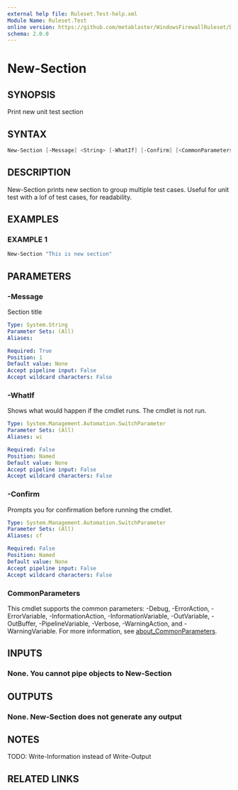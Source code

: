 ```yaml
---
external help file: Ruleset.Test-help.xml
Module Name: Ruleset.Test
online version: https://github.com/metablaster/WindowsFirewallRuleset/blob/master/Modules/Ruleset.Test/Help/en-US/New-Section.md
schema: 2.0.0
---
```


# New-Section

## SYNOPSIS

Print new unit test section

## SYNTAX

```powershell
New-Section [-Message] <String> [-WhatIf] [-Confirm] [<CommonParameters>]
```

## DESCRIPTION

New-Section prints new section to group multiple test cases.
Useful for unit test with a lof of test cases, for readability.

## EXAMPLES

### EXAMPLE 1

```powershell
New-Section "This is new section"
```

## PARAMETERS

### -Message

Section title

```yaml
Type: System.String
Parameter Sets: (All)
Aliases:

Required: True
Position: 1
Default value: None
Accept pipeline input: False
Accept wildcard characters: False
```

### -WhatIf

Shows what would happen if the cmdlet runs.
The cmdlet is not run.

```yaml
Type: System.Management.Automation.SwitchParameter
Parameter Sets: (All)
Aliases: wi

Required: False
Position: Named
Default value: None
Accept pipeline input: False
Accept wildcard characters: False
```

### -Confirm

Prompts you for confirmation before running the cmdlet.

```yaml
Type: System.Management.Automation.SwitchParameter
Parameter Sets: (All)
Aliases: cf

Required: False
Position: Named
Default value: None
Accept pipeline input: False
Accept wildcard characters: False
```

### CommonParameters

This cmdlet supports the common parameters: -Debug, -ErrorAction, -ErrorVariable, -InformationAction, -InformationVariable, -OutVariable, -OutBuffer, -PipelineVariable, -Verbose, -WarningAction, and -WarningVariable. For more information, see [about_CommonParameters](http://go.microsoft.com/fwlink/?LinkID=113216).

## INPUTS

### None. You cannot pipe objects to New-Section

## OUTPUTS

### None. New-Section does not generate any output

## NOTES

TODO: Write-Information instead of Write-Output

## RELATED LINKS
